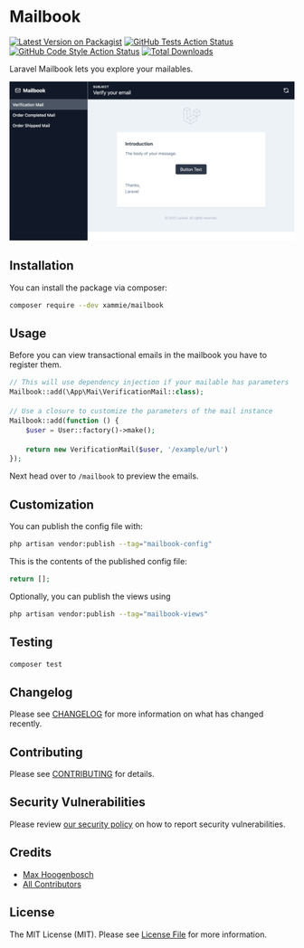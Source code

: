 # Mailbook

[![Latest Version on Packagist](https://img.shields.io/packagist/v/xammie/mailbook.svg?style=flat-square)](https://packagist.org/packages/xammie/mailbook)
[![GitHub Tests Action Status](https://img.shields.io/github/workflow/status/xammie/mailbook/run-tests?label=tests)](https://github.com/xammie/mailbook/actions?query=workflow%3Arun-tests+branch%3Amain)
[![GitHub Code Style Action Status](https://img.shields.io/github/workflow/status/xammie/mailbook/Check%20&%20fix%20styling?label=code%20style)](https://github.com/xammie/mailbook/actions?query=workflow%3A"Check+%26+fix+styling"+branch%3Amain)
[![Total Downloads](https://img.shields.io/packagist/dt/xammie/mailbook.svg?style=flat-square)](https://packagist.org/packages/xammie/mailbook)

Laravel Mailbook lets you explore your mailables.

![Example screenshot](./screenshot.png)

## Installation

You can install the package via composer:

```bash
composer require --dev xammie/mailbook
```

## Usage

Before you can view transactional emails in the mailbook you have to register them.

```php
// This will use dependency injection if your mailable has parameters
Mailbook::add(\App\Mai\VerificationMail::class);

// Use a closure to customize the parameters of the mail instance
Mailbook::add(function () {
    $user = User::factory()->make();

    return new VerificationMail($user, '/example/url')
});
```

Next head over to `/mailbook` to preview the emails.

## Customization

You can publish the config file with:

```bash
php artisan vendor:publish --tag="mailbook-config"
```

This is the contents of the published config file:

```php
return [];
```

Optionally, you can publish the views using

```bash
php artisan vendor:publish --tag="mailbook-views"
```

## Testing

```bash
composer test
```

## Changelog

Please see [CHANGELOG](CHANGELOG.md) for more information on what has changed recently.

## Contributing

Please see [CONTRIBUTING](https://github.com/Xammie/.github/blob/main/CONTRIBUTING.md) for details.

## Security Vulnerabilities

Please review [our security policy](../../security/policy) on how to report security vulnerabilities.

## Credits

- [Max Hoogenbosch](https://github.com/Xammie)
- [All Contributors](../../contributors)

## License

The MIT License (MIT). Please see [License File](LICENSE.md) for more information.

